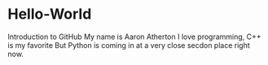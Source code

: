 # Hello-World
Introduction to GitHub
My name is Aaron Atherton
I love programming, C++ is my favorite
But Python is coming in at a very close secdon place right now. 
